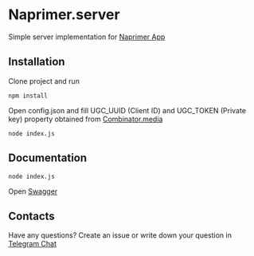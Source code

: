 # Naprimer.server

Simple server implementation for [Naprimer App](https://github.com/Naprimer-app-git/naprimer.app) 

## Installation

Clone project and run

~~~
npm install
~~~

Open config.json and fill UGC_UUID (Client ID) and UGC_TOKEN (Private key) property obtained from [Combinator.media](https://combinator.megogo.dev)

~~~
node index.js
~~~

## Documentation

~~~
node index.js
~~~

Open [Swagger](http://localhost:3000/api-docs/)

## Contacts
Have any questions? Create an issue or write down your question in [Telegram Chat](https://t.me/+1p57p8EdeO5jN2Ey) 

